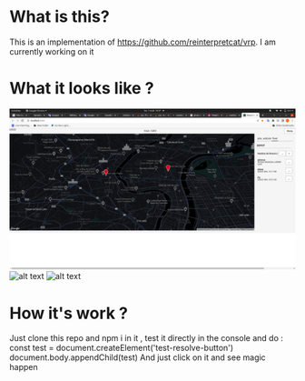 # What is this? 
This is an implementation of https://github.com/reinterpretcat/vrp.
I am currently working on it

# What it looks like ? 
![alt text](https://github.com/KaraNoreyni/vehicle-routing-solver/blob/main/Screenshot%20from%202022-08-01%2018-37-51.png)
![alt text](https://github.com/KaraSery/vehicle-routing-solver/blob/main/Screenshot%20from%202022-08-02%2019-02-49.png)
![alt text](https://github.com/KaraSery/vehicle-routing-solver/blob/main/Screenshot%20from%202022-08-02%2019-02-58.png)


# How it's work ?
 Just clone this repo and npm i in it , 
 test it directly in the console and do :
  const test = document.createElement('test-resolve-button')
  document.body.appendChild(test)
 And just click on it and see magic happen


